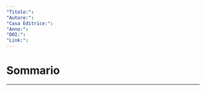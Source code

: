 ```yaml
---
"Titolo:": 
"Autore:": 
"Casa Editrice:": 
"Anno:": 
"DOI:": 
"Link:":
---
```

# Sommario


----------------------------------------------------------------